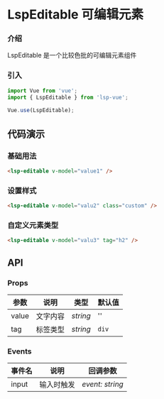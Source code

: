# LspEditable 可编辑元素

### 介绍

LspEditable 是一个比较色批的可编辑元素组件

### 引入

```js
import Vue from 'vue';
import { LspEditable } from 'lsp-vue';

Vue.use(LspEditable);
```

## 代码演示

### 基础用法

```html
<lsp-editable v-model="value1" />
```

### 设置样式

```html
<lsp-editable v-model="valu2" class="custom" />
```

### 自定义元素类型

```html
<lsp-editable v-model="valu3" tag="h2" />
```

## API

### Props

| 参数          | 说明     | 类型     | 默认值    |
| ------------- | -------- | -------- | --------- |
| value          | 文字内容 | _string_ | '' |
| tag | 标签类型 | _string_ | `div`         |

### Events

| 事件名 | 说明       | 回调参数            |
| ------ | ---------- | ------------------- |
| input  | 输入时触发 | _event: string_ |


